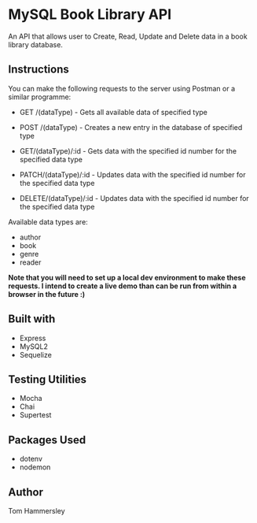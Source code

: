 # MySQL Book Library API

An API that allows user to Create, Read, Update and Delete data in a book library database.

## Instructions

You can make the following requests to the server using Postman or a similar programme:

- GET /(dataType) - Gets all available data of specified type
- POST /(dataType) - Creates a new entry in the database of specified type

- GET/(dataType)/:id - Gets data with the specified id number for the specified data type
- PATCH/(dataType)/:id - Updates data with the specified id number for the specified data type
- DELETE/(dataType)/:id - Updates data with the specified id number for the specified data type

Available data types are:

- author
- book
- genre
- reader

**Note that you will need to set up a local dev environment to make these requests. I intend to create a live demo than can be run from within a browser in the future :)**

## Built with

- Express
- MySQL2
- Sequelize

## Testing Utilities

- Mocha
- Chai
- Supertest

## Packages Used

- dotenv
- nodemon

## Author

Tom Hammersley

